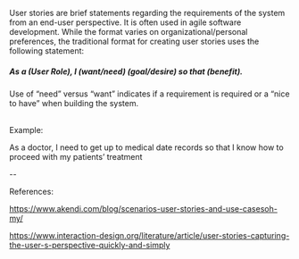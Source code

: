 User stories are brief statements regarding the requirements of the system from an end-user perspective. It is often used in agile software development. While the format varies on organizational/personal preferences, the traditional format for creating user stories uses the following statement:

##### As a (User Role), I (want/need) (goal/desire) so that (benefit).

Use of “need” versus “want” indicates if a requirement is required or a “nice to have” when building the system.

<br>
Example:

As a doctor, I need to get up to medical date records so that I know how to proceed with my patients’ treatment


--

References:

https://www.akendi.com/blog/scenarios-user-stories-and-use-casesoh-my/

https://www.interaction-design.org/literature/article/user-stories-capturing-the-user-s-perspective-quickly-and-simply
